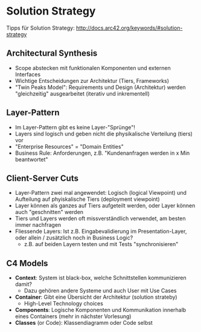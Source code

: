 # Solution Strategy
Tipps für Solution Strategy: <http://docs.arc42.org/keywords/#solution-strategy>

## Architectural Synthesis
- Scope abstecken mit funktionalen Komponenten und externen Interfaces
- Wichtige Entscheidungen zur Architektur (Tiers, Frameworks)
- "Twin Peaks Model": Requirements und Design (Architektur) werden "gleichzeitig" ausgearbeitet (iterativ und inkrementell)

## Layer-Pattern
- Im Layer-Pattern gibt es keine Layer-"Sprünge"!
- Layers sind logisch und geben nicht die physikalische Verteilung (tiers) vor
- "Enterprise Resources" = "Domain Entities"
- Business Rule: Anforderungen, z.B. "Kundenanfragen werden in x Min beantwortet"

## Client-Server Cuts
- Layer-Pattern zwei mal angewendet: Logisch (logical Viewpoint) und Aufteilung auf phyiskalische Tiers (deployment viewpoint)
- Layer können als ganzes auf Tiers aufgeteilt werden, oder Layer können auch "geschnitten" werden
- Tiers und Layers werden oft missverständlich verwendet, am besten immer nachfragen
- Fliessende Layers: Ist z.B. Eingabevalidierung im Presentation-Layer, oder allein / zusätzlich noch in Business Logic?
    - z.B. auf beiden Layern testen und mit Tests "synchronisieren"

## C4 Models
- **Context**: System ist black-box, welche Schnittstellen kommunizieren damit?
    - Dazu gehören andere Systeme und auch User mit Use Cases
- **Container**: Gibt eine Übersicht der Architektur (solution strateby)
    - High-Level Technology choices
- **Components**: Logische Komponenten und Kommunikation innerhalb eines Containers (mehr in nächster Vorlesung)
- **Classes** (or Code): Klassendiagramm oder Code selbst
